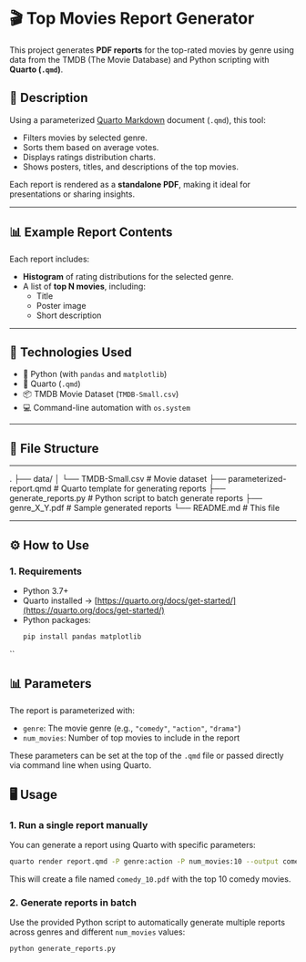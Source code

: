 # 🎬 Top Movies Report Generator

This project generates **PDF reports** for the top-rated movies by genre using data from the TMDB (The Movie Database) and Python scripting with **Quarto (`.qmd`)**.

## 📄 Description

Using a parameterized [Quarto Markdown](https://quarto.org/) document (`.qmd`), this tool:
- Filters movies by selected genre.
- Sorts them based on average votes.
- Displays ratings distribution charts.
- Shows posters, titles, and descriptions of the top movies.

Each report is rendered as a **standalone PDF**, making it ideal for presentations or sharing insights.

---

## 📊 Example Report Contents

Each report includes:
- **Histogram** of rating distributions for the selected genre.
- A list of **top N movies**, including:
  - Title
  - Poster image
  - Short description

---

## 🧠 Technologies Used

- 🐍 Python (with `pandas` and `matplotlib`)
- 📄 Quarto (`.qmd`)
- 📦 TMDB Movie Dataset (`TMDB-Small.csv`)
- 💻 Command-line automation with `os.system`

---

## 📁 File Structure
---
.
├── data/
│   └── TMDB-Small.csv               # Movie dataset
├── parameterized-report.qmd         # Quarto template for generating reports
├── generate_reports.py              # Python script to batch generate reports
├── genre_X_Y.pdf                    # Sample generated reports
└── README.md                        # This file

---

## ⚙️ How to Use

### 1. Requirements

- Python 3.7+
- Quarto installed → [https://quarto.org/docs/get-started/](https://quarto.org/docs/get-started/)
- Python packages:
  ```bash
  pip install pandas matplotlib
``
  ## 📊 Parameters

The report is parameterized with:

- `genre`: The movie genre (e.g., `"comedy"`, `"action"`, `"drama"`)
- `num_movies`: Number of top movies to include in the report

These parameters can be set at the top of the `.qmd` file or passed directly via command line when using Quarto.

## 🖥️ Usage

### 1. Run a single report manually

You can generate a report using Quarto with specific parameters:

```bash
quarto render report.qmd -P genre:action -P num_movies:10 --output comedy_10.pdf
```

This will create a file named `comedy_10.pdf` with the top 10 comedy movies.

### 2. Generate reports in batch

Use the provided Python script to automatically generate multiple reports across genres and different `num_movies` values:

```bash
python generate_reports.py

